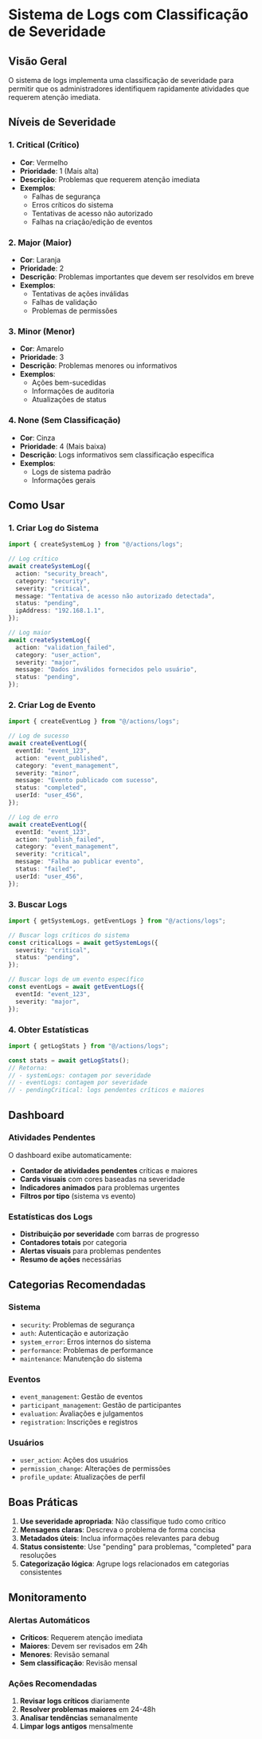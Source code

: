 # Sistema de Logs com Classificação de Severidade

## Visão Geral

O sistema de logs implementa uma classificação de severidade para permitir que os administradores identifiquem rapidamente atividades que requerem atenção imediata.

## Níveis de Severidade

### 1. Critical (Crítico)

- **Cor**: Vermelho
- **Prioridade**: 1 (Mais alta)
- **Descrição**: Problemas que requerem atenção imediata
- **Exemplos**:
  - Falhas de segurança
  - Erros críticos do sistema
  - Tentativas de acesso não autorizado
  - Falhas na criação/edição de eventos

### 2. Major (Maior)

- **Cor**: Laranja
- **Prioridade**: 2
- **Descrição**: Problemas importantes que devem ser resolvidos em breve
- **Exemplos**:
  - Tentativas de ações inválidas
  - Falhas de validação
  - Problemas de permissões

### 3. Minor (Menor)

- **Cor**: Amarelo
- **Prioridade**: 3
- **Descrição**: Problemas menores ou informativos
- **Exemplos**:
  - Ações bem-sucedidas
  - Informações de auditoria
  - Atualizações de status

### 4. None (Sem Classificação)

- **Cor**: Cinza
- **Prioridade**: 4 (Mais baixa)
- **Descrição**: Logs informativos sem classificação específica
- **Exemplos**:
  - Logs de sistema padrão
  - Informações gerais

## Como Usar

### 1. Criar Log do Sistema

```typescript
import { createSystemLog } from "@/actions/logs";

// Log crítico
await createSystemLog({
  action: "security_breach",
  category: "security",
  severity: "critical",
  message: "Tentativa de acesso não autorizado detectada",
  status: "pending",
  ipAddress: "192.168.1.1",
});

// Log maior
await createSystemLog({
  action: "validation_failed",
  category: "user_action",
  severity: "major",
  message: "Dados inválidos fornecidos pelo usuário",
  status: "pending",
});
```

### 2. Criar Log de Evento

```typescript
import { createEventLog } from "@/actions/logs";

// Log de sucesso
await createEventLog({
  eventId: "event_123",
  action: "event_published",
  category: "event_management",
  severity: "minor",
  message: "Evento publicado com sucesso",
  status: "completed",
  userId: "user_456",
});

// Log de erro
await createEventLog({
  eventId: "event_123",
  action: "publish_failed",
  category: "event_management",
  severity: "critical",
  message: "Falha ao publicar evento",
  status: "failed",
  userId: "user_456",
});
```

### 3. Buscar Logs

```typescript
import { getSystemLogs, getEventLogs } from "@/actions/logs";

// Buscar logs críticos do sistema
const criticalLogs = await getSystemLogs({
  severity: "critical",
  status: "pending",
});

// Buscar logs de um evento específico
const eventLogs = await getEventLogs({
  eventId: "event_123",
  severity: "major",
});
```

### 4. Obter Estatísticas

```typescript
import { getLogStats } from "@/actions/logs";

const stats = await getLogStats();
// Retorna:
// - systemLogs: contagem por severidade
// - eventLogs: contagem por severidade
// - pendingCritical: logs pendentes críticos e maiores
```

## Dashboard

### Atividades Pendentes

O dashboard exibe automaticamente:

- **Contador de atividades pendentes** críticas e maiores
- **Cards visuais** com cores baseadas na severidade
- **Indicadores animados** para problemas urgentes
- **Filtros por tipo** (sistema vs evento)

### Estatísticas dos Logs

- **Distribuição por severidade** com barras de progresso
- **Contadores totais** por categoria
- **Alertas visuais** para problemas pendentes
- **Resumo de ações** necessárias

## Categorias Recomendadas

### Sistema

- `security`: Problemas de segurança
- `auth`: Autenticação e autorização
- `system_error`: Erros internos do sistema
- `performance`: Problemas de performance
- `maintenance`: Manutenção do sistema

### Eventos

- `event_management`: Gestão de eventos
- `participant_management`: Gestão de participantes
- `evaluation`: Avaliações e julgamentos
- `registration`: Inscrições e registros

### Usuários

- `user_action`: Ações dos usuários
- `permission_change`: Alterações de permissões
- `profile_update`: Atualizações de perfil

## Boas Práticas

1. **Use severidade apropriada**: Não classifique tudo como crítico
2. **Mensagens claras**: Descreva o problema de forma concisa
3. **Metadados úteis**: Inclua informações relevantes para debug
4. **Status consistente**: Use "pending" para problemas, "completed" para resoluções
5. **Categorização lógica**: Agrupe logs relacionados em categorias consistentes

## Monitoramento

### Alertas Automáticos

- **Críticos**: Requerem atenção imediata
- **Maiores**: Devem ser revisados em 24h
- **Menores**: Revisão semanal
- **Sem classificação**: Revisão mensal

### Ações Recomendadas

1. **Revisar logs críticos** diariamente
2. **Resolver problemas maiores** em 24-48h
3. **Analisar tendências** semanalmente
4. **Limpar logs antigos** mensalmente
